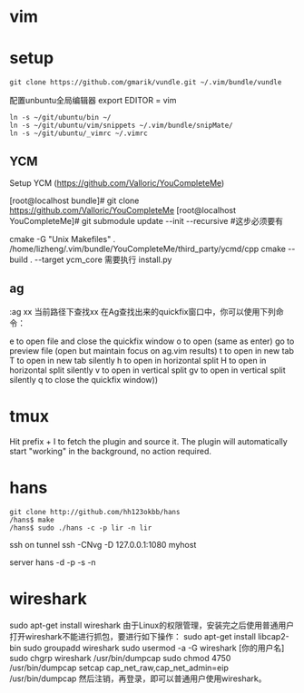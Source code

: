 
# vim
# setup

    git clone https://github.com/gmarik/vundle.git ~/.vim/bundle/vundle

配置unbuntu全局编辑器
    export EDITOR = vim

    ln -s ~/git/ubuntu/bin ~/
    ln -s ~/git/ubuntu/vim/snippets ~/.vim/bundle/snipMate/
    ln -s ~/git/ubuntu/_vimrc ~/.vimrc

## YCM

Setup YCM (https://github.com/Valloric/YouCompleteMe)

[root@localhost bundle]# git clone https://github.com/Valloric/YouCompleteMe
[root@localhost YouCompleteMe]# git submodule update --init --recursive  #这步必须要有

cmake -G "Unix Makefiles" . /home/lizheng/.vim/bundle/YouCompleteMe/third_party/ycmd/cpp
cmake --build . --target ycm_core
需要执行 install.py

## ag
:ag xx
当前路径下查找xx
在Ag查找出来的quickfix窗口中，你可以使用下列命令：

e    to open file and close the quickfix window
o    to open (same as enter)
go   to preview file (open but maintain focus on ag.vim results)
t    to open in new tab
T    to open in new tab silently
h    to open in horizontal split
H    to open in horizontal split silently
v    to open in vertical split
gv   to open in vertical split silently
q    to close the quickfix window))


# tmux

Hit prefix + I to fetch the plugin and source it. The plugin will automatically start "working" in the background, no action required.

# hans
    git clone http://github.com/hh123okbb/hans
    /hans$ make
    /hans$ sudo ./hans -c -p lir -n lir

ssh on tunnel
    ssh -CNvg -D 127.0.0.1:1080 myhost

server
    hans -d -p -s -n


# wireshark
sudo apt-get install wireshark
由于Linux的权限管理，安装完之后使用普通用户打开wireshark不能进行抓包，要进行如下操作：
    sudo apt-get install libcap2-bin
    sudo groupadd wireshark
    sudo usermod -a -G wireshark [你的用户名]
    sudo chgrp wireshark /usr/bin/dumpcap
    sudo chmod 4750 /usr/bin/dumpcap
    setcap cap_net_raw,cap_net_admin=eip /usr/bin/dumpcap
然后注销，再登录，即可以普通用户使用wireshark。

